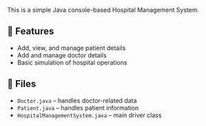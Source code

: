 This is a simple Java console-based Hospital Management System.

## 🏥 Features
- Add, view, and manage patient details
- Add and manage doctor details
- Basic simulation of hospital operations

## 📂 Files
- `Doctor.java` – handles doctor-related data
- `Patient.java` – handles patient information
- `HospitalManagementSystem.java` – main driver class
